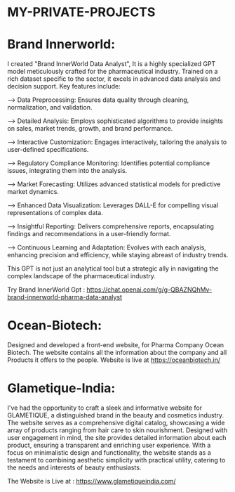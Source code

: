 # MY-PRIVATE-PROJECTS

# Brand Innerworld:

I created "Brand InnerWorld Data Analyst", It is a highly specialized GPT model meticulously crafted for the pharmaceutical industry. Trained on a rich dataset specific to the sector, it excels in advanced data analysis and decision support. Key features include:

--> Data Preprocessing: Ensures data quality through cleaning, normalization, and validation.

--> Detailed Analysis: Employs sophisticated algorithms to provide insights on sales, market trends, growth, and brand performance.

--> Interactive Customization: Engages interactively, tailoring the analysis to user-defined specifications.

--> Regulatory Compliance Monitoring: Identifies potential compliance issues, integrating them into the analysis.

--> Market Forecasting: Utilizes advanced statistical models for predictive market dynamics.

--> Enhanced Data Visualization: Leverages DALL-E for compelling visual representations of complex data.

--> Insightful Reporting: Delivers comprehensive reports, encapsulating findings and recommendations in a user-friendly format.

--> Continuous Learning and Adaptation: Evolves with each analysis, enhancing precision and efficiency, while staying abreast of industry trends.

This GPT is not just an analytical tool but a strategic ally in navigating the complex landscape of the pharmaceutical industry.

Try Brand InnerWorld Gpt : 
https://chat.openai.com/g/g-QBAZNQhMv-brand-innerworld-pharma-data-analyst



# Ocean-Biotech:
Designed and developed a front-end website, for Pharma Company Ocean Biotech. The website contains all the information about the company and all Products it offers to the people. 
Website is live at https://oceanbiotech.in/

# Glametique-India:
I've had the opportunity to craft a sleek and informative website for GLAMETIQUE, a distinguished brand in the beauty and cosmetics industry. The website serves as a comprehensive digital catalog, showcasing a wide array of products ranging from hair care to skin nourishment. Designed with user engagement in mind, the site provides detailed information about each product, ensuring a transparent and enriching user experience. With a focus on minimalistic design and functionality, the website stands as a testament to combining aesthetic simplicity with practical utility, catering to the needs and interests of beauty enthusiasts.

The Website is Live at : 
https://www.glametiqueindia.com/

